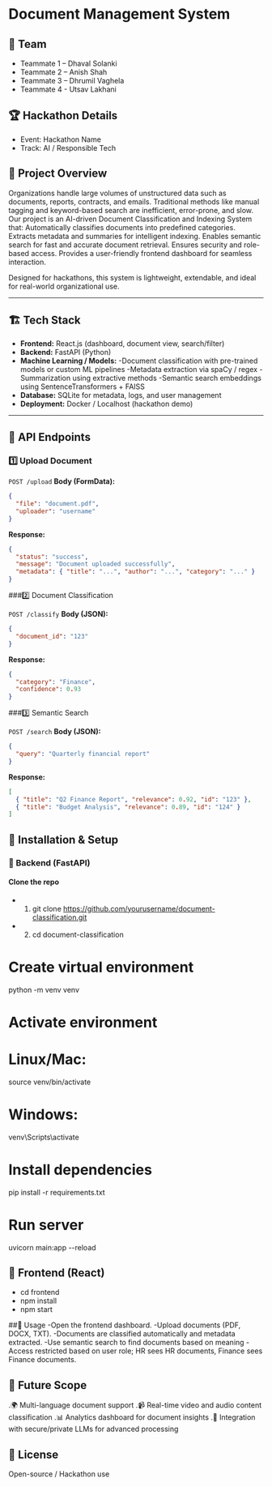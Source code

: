 # Document Management System 


## 👥 Team 
- Teammate 1 – Dhaval Solanki 
- Teammate 2 – Anish Shah
- Teammate 3 – Dhrumil Vaghela
- Teammate 4 - Utsav Lakhani

## 🏆 Hackathon Details
- Event: Hackathon Name
- Track: AI / Responsible Tech

## 📌 Project Overview
Organizations handle large volumes of unstructured data such as documents, reports, contracts, and emails. Traditional methods like manual tagging and keyword-based search are inefficient, error-prone, and slow.
Our project is an AI-driven Document Classification and Indexing System that:
Automatically classifies documents into predefined categories.
Extracts metadata and summaries for intelligent indexing.
Enables semantic search for fast and accurate document retrieval.
Ensures security and role-based access.
Provides a user-friendly frontend dashboard for seamless interaction.

Designed for hackathons, this system is lightweight, extendable, and ideal for real-world organizational use.

---

## 🏗 Tech Stack
- **Frontend:** React.js (dashboard, document view, search/filter)
- **Backend:** FastAPI (Python)
- **Machine Learning / Models:**
 -Document classification with pre-trained models or custom ML pipelines
 -Metadata extraction via spaCy / regex
 -Summarization using extractive methods
 -Semantic search embeddings using SentenceTransformers + FAISS
- **Database:** SQLite for metadata, logs, and user management
- **Deployment:** Docker / Localhost (hackathon demo)

---

## 🔌 API Endpoints
### 1️⃣ Upload Document
`POST /upload`
**Body (FormData):**
```json
{
  "file": "document.pdf",
  "uploader": "username"
}
```
**Response:**
```json
{
  "status": "success",
  "message": "Document uploaded successfully",
  "metadata": { "title": "...", "author": "...", "category": "..." }
}
```

###2️⃣ Document Classification

`POST /classify`
**Body (JSON):**
```json
{
  "document_id": "123"
}
```
**Response:**
```json
{
  "category": "Finance",
  "confidence": 0.93
}
```

###3️⃣ Semantic Search

`POST /search`
**Body (JSON):**
```json
{
  "query": "Quarterly financial report"
}
```

**Response:**
``` json
[
  { "title": "Q2 Finance Report", "relevance": 0.92, "id": "123" },
  { "title": "Budget Analysis", "relevance": 0.89, "id": "124" }
]
```

## 🚀 Installation & Setup
### 🔧 Backend (FastAPI)
#### Clone the repo
- 1. git clone https://github.com/yourusername/document-classification.git
- 2. cd document-classification


# Create virtual environment
python -m venv venv

# Activate environment
# Linux/Mac:
source venv/bin/activate
# Windows:
venv\Scripts\activate

# Install dependencies
pip install -r requirements.txt

# Run server
uvicorn main:app --reload

## 🎨 Frontend (React)
- cd frontend
- npm install
- npm start

##🧪 Usage
-Open the frontend dashboard.
-Upload documents (PDF, DOCX, TXT).
-Documents are classified automatically and metadata extracted.
-Use semantic search to find documents based on meaning
-Access restricted based on user role; HR sees HR documents, Finance sees Finance documents.

## 🎯 Future Scope
.🌍 Multi-language document support
.📹 Real-time video and audio content classification
.📊 Analytics dashboard for document insights
.🤖 Integration with secure/private LLMs for advanced processing

## 📜 License
Open-source / Hackathon use
